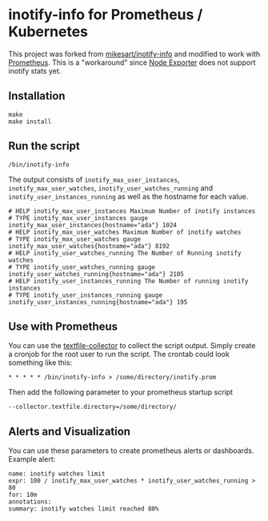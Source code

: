 # inotify-info for Prometheus / Kubernetes

This project was forked from [mikesart/inotify-info](https://github.com/mikesart/inotify-info) and modified to work with [Prometheus](https://prometheus.io). This is a "workaround" since [Node Exporter](https://github.com/prometheus/node_exporter) does not support inotify stats yet. 

## Installation

    make
    make install

## Run the script

    /bin/inotify-info

The output consists of `inotify_max_user_instances`, `inotify_max_user_watches`, `inotify_user_watches_running` and `inotify_user_instances_running` as well as the hostname for each value.
    
    # HELP inotify_max_user_instances Maximum Number of inotify instances
    # TYPE inotify_max_user_instances gauge
    inotify_max_user_instances{hostname="ada"} 1024
    # HELP inotify_max_user_watches Maximum Number of inotify watches
    # TYPE inotify_max_user_watches gauge
    inotify_max_user_watches{hostname="ada"} 8192
    # HELP inotify_user_watches_running The Number of Running inotify watches
    # TYPE inotify_user_watches_running gauge
    inotify_user_watches_running{hostname="ada"} 2105
    # HELP inotify_user_instances_running The Number of running inotify instances
    # TYPE inotify_user_instances_running gauge
    inotify_user_instances_running{hostname="ada"} 195

## Use with Prometheus

You can use the [textfile-collector](https://github.com/prometheus/node_exporter#textfile-collector) to collect the script output. Simply create a cronjob for the root user to run the script. The crontab could look something like this: 

    * * * * * /bin/inotify-info > /some/directory/inotify.prom

Then add the following parameter to your prometheus startup script

    --collector.textfile.directory=/some/directory/

## Alerts and Visualization

You can use these parameters to create prometheus alerts or dashboards. Example alert:

    name: inotify watches limit
    expr: 100 / inotify_max_user_watches * inotify_user_watches_running > 80
    for: 10m
    annotations:
    summary: inotify watches limit reached 80%